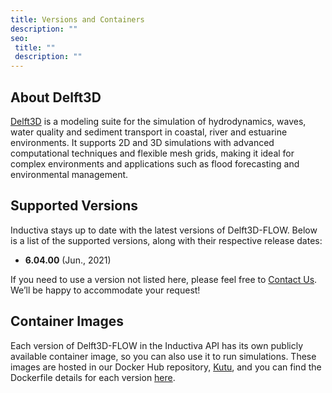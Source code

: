 ```yaml
---
title: Versions and Containers
description: ""
seo:
 title: ""
 description: ""
---
```


## About Delft3D
[Delft3D](https://oss.deltares.nl/web/delft3d) is a modeling suite for the simulation of hydrodynamics, 
waves, water quality and sediment transport in coastal, river and estuarine environments. 
It supports 2D and 3D simulations with advanced computational techniques and flexible mesh grids, 
making it ideal for complex environments and applications such as flood forecasting and environmental management.

## Supported Versions
Inductiva stays up to date with the latest versions of Delft3D-FLOW. Below is a list of the supported versions, along with their respective release dates:

- **6.04.00** (Jun., 2021)

If you need to use a version not listed here, please feel free to [Contact Us](mailto:support@inductiva.ai).
We’ll be happy to accommodate your request!

## Container Images
Each version of Delft3D-FLOW in the Inductiva API has its own publicly available container image, 
so you can also use it to run simulations. These images are hosted in our Docker Hub repository, 
[Kutu](https://hub.docker.com/r/inductiva/kutu/tags?name=delft3d), and you can find the 
Dockerfile details for each version [here](https://github.com/inductiva/kutu/tree/main/simulators/delft3d).